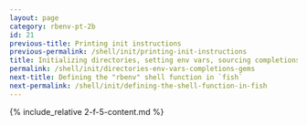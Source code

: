 ```yaml
---
layout: page
category: rbenv-pt-2b
id: 21
previous-title: Printing init instructions
previous-permalink: /shell/init/printing-init-instructions
title: Initializing directories, setting env vars, sourcing completions, rehashing gems
permalink: /shell/init/directories-env-vars-completions-gems
next-title: Defining the "rbenv" shell function in `fish`
next-permalink: /shell/init/defining-the-shell-function-in-fish
---
```


{% include_relative 2-f-5-content.md %}
